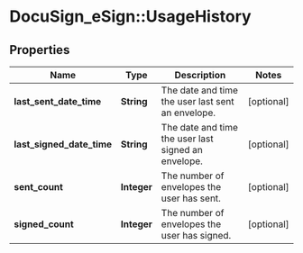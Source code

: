 # DocuSign_eSign::UsageHistory

## Properties
Name | Type | Description | Notes
------------ | ------------- | ------------- | -------------
**last_sent_date_time** | **String** | The date and time the user last sent an envelope.  | [optional] 
**last_signed_date_time** | **String** | The date and time the user last signed an envelope. | [optional] 
**sent_count** | **Integer** | The number of envelopes the user has sent.  | [optional] 
**signed_count** | **Integer** | The number of envelopes the user has signed.  | [optional] 


